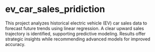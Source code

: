 # ev_car_sales_pridiction
This project analyzes historical electric vehicle (EV) car sales data to forecast future trends using linear regression. A clear upward sales trajectory is identified, supporting predictive modeling. Results offer strategic insights while recommending advanced models for improved accuracy.
